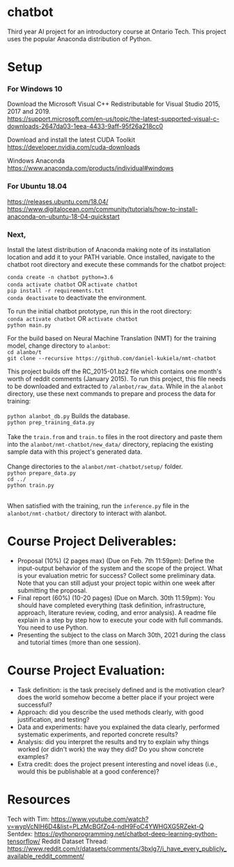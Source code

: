 # chatbot
Third year AI project for an introductory course at Ontario Tech. This project uses the popular Anaconda distribution of Python.

# Setup
### For Windows 10
Download the Microsoft Visual C++ Redistributable for Visual Studio 2015, 2017 and 2019. <br />
https://support.microsoft.com/en-us/topic/the-latest-supported-visual-c-downloads-2647da03-1eea-4433-9aff-95f26a218cc0 <br />

Download and install the latest CUDA Toolkit <br />
https://developer.nvidia.com/cuda-downloads <br />

Windows Anaconda <br />
https://www.anaconda.com/products/individual#windows <br />

### For Ubuntu 18.04
https://releases.ubuntu.com/18.04/ <br />
https://www.digitalocean.com/community/tutorials/how-to-install-anaconda-on-ubuntu-18-04-quickstart <br />

### Next,
Install the latest distribution of Anaconda making note of its installation location and add it to your PATH variable. Once installed, navigate to the chatbot root directory and execute these commands for the chatbot project:<br />

`conda create -n chatbot python=3.6` <br />
`conda activate chatbot` OR `activate chatbot` <br />
`pip install -r requirements.txt` <br />
`conda deactivate` to deactivate the environment. <br />

To run the initial chatbot prototype, run this in the root directory: <br />
`conda activate chatbot` OR `activate chatbot` <br />
`python main.py` <br />

For the build based on Neural Machine Translation (NMT) for the training model, change directory to `alanbot`: <br />
`cd alanbo/t` <br />
`git clone --recursive https://github.com/daniel-kukiela/nmt-chatbot`

This project builds off the RC_2015-01.bz2 file which contains one month's worth of reddit comments (January 2015). To run this project, this file needs to be downloaded and extracted to `/alanbot/raw_data`. While in the `alanbot` directory, use these next commands to prepare and process the data for training: <br /><br />
`python alanbot_db.py` Builds the database. <br />
`python prep_training_data.py` <br /> <br />
Take the `train.from` and `train.to` files in the root directory and paste them into the `alanbot/nmt-chatbot/new_data/` directory, replacing the existing sample data with this project's generated data. <br /> <br />
Change directories to the `alanbot/nmt-chatbot/setup/` folder. <br />
`python prepare_data.py` <br />
`cd ../` <br />
`python train.py` <br /><br />

When satisfied with the training, run the `inference.py` file in the `alanbot/nmt-chatbot/` directory to interact with alanbot.

# Course Project Deliverables:
* Proposal (10%) (2 pages max) (Due on Feb. 7th 11:59pm): Define the input-output behavior of
the system and the scope of the project. What is your evaluation metric for success? Collect
some preliminary data. Note that you can still adjust your project topic within one week after
submitting the proposal.
* Final report (60%) (10-20 pages) (Due on March. 30th 11:59pm): You should have completed
everything (task definition, infrastructure, approach, literature review, coding, and error
analysis). A readme file explain in a step by step how to execute your code with full commands.
You need to use Python.
* Presenting the subject to the class on March 30th, 2021 during the class and tutorial times (more
than one session).

# Course Project Evaluation:
* Task definition: is the task precisely defined and is the motivation clear? does the world
somehow become a better place if your project were successful?
* Approach: did you describe the used methods clearly, with good justification, and testing?
* Data and experiments: have you explained the data clearly, performed systematic experiments,
and reported concrete results?
* Analysis: did you interpret the results and try to explain why things worked (or didn't work) the
way they did? Do you show concrete examples?
* Extra credit: does the project present interesting and novel ideas (i.e., would this be publishable
at a good conference)?

# Resources
Tech with Tim: https://www.youtube.com/watch?v=wypVcNIH6D4&list=PLzMcBGfZo4-ndH9FoC4YWHGXG5RZekt-Q
Sentdex: https://pythonprogramming.net/chatbot-deep-learning-python-tensorflow/
Reddit Dataset Thread: https://www.reddit.com/r/datasets/comments/3bxlg7/i_have_every_publicly_available_reddit_comment/
